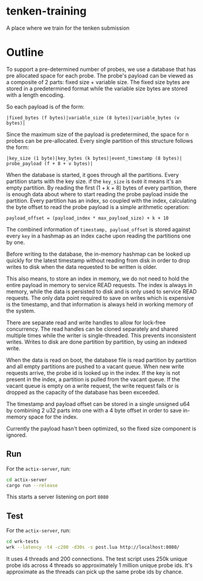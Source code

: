 # tenken-training
A place where we train for the tenken submission

# Outline

To support a pre-determined number of probes, we use a database that has pre
allocated space for each probe. The probe's payload can be viewed as a composite
of 2 parts: fixed size + variable size. The fixed size bytes are stored in a
predetermined format while the variable size bytes are stored with a length
encoding.

So each payload is of the form:

`|fixed_bytes (f bytes)|variable_size (8 bytes)|variable_bytes (v bytes)|`

Since the maximum size of the payload is predetermined, the space for n probes
can be pre-allocated. Every single partition of this structure follows the form:

`|key_size (1 byte)|key_bytes (k bytes)|event_timestamp (8 bytes)| probe_payload (f + 8 + v bytes)|`

When the database is started, it goes through all the partitions. Every
partition starts with the key size. if the `key_size` is `0x00` it means it's an
empty partition. By reading the first (1 + k + 8) bytes of every partition,
there is enough data about where to start reading the probe payload inside the
partition. Every partition has an index, so coupled with the index, calculating
the byte offset to read the probe payload is a simple arithmetic operation:

`payload_offset = (payload_index * max_payload_size) + k + 10`

The combined information of `timestamp, payload_offset` is stored against every
`key` in a hashmap as an index cache upon reading the partitions one by one.

Before writing to the database, the in-memory hashmap can be looked up quickly
for the latest timestamp without reading from disk in order to drop writes to
disk when the data requested to be written is older.

This also means, to store an index in memory, we do not need to hold the entire
payload in memory to service READ requests. The index is always in memory, while
the data is persisted to disk and is only used to service READ requests. The
only data point required to save on writes which is expensive is the timestamp,
and that information is always held in working memory of the system.

There are separate read and write handles to allow for lock-free concurrency.
The read handles can be cloned separately and shared multiple times while the
writer is single-threaded. This prevents inconsistent writes. Writes to disk are
done partition by partition, by using an indexed write.

When the data is read on boot, the database file is read partition by partition
and all empty partitions are pushed to a vacant queue. When new write requests
arrive, the probe id is looked up in the index. If the key is not present in the
index, a partition is pulled from the vacant queue. If the vacant queue is empty
on a write request, the write request fails or is dropped as the capacity of the
database has been exceeded.

The timestamp and payload offset can be stored in a single unsigned u64 by
combining 2 u32 parts into one with a 4 byte offset in order to save in-memory
space for the index.

Currently the payload hasn't been optimized, so the fixed size component is
ignored.

## Run

For the `actix-server`, run:
```sh
cd actix-server
cargo run --release
```
This starts a server listening on port `8080`

## Test

For the `actix-server`, run:
```sh
cd wrk-tests
wrk --latency -t4 -c200 -d30s -s post.lua http://localhost:8080/
```
It uses 4 threads and 200 connections. The test script uses 250k unique probe
ids across 4 threads so approximately 1 million unique probe ids. It's
approximate as the threads can pick up the same probe ids by chance.
